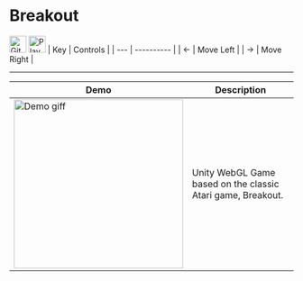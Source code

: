 # **Breakout** 
[<img src="https://www.svgrepo.com/download/449764/github.svg" alt="GitHub" width="30" height="30">](https://github.com/sunghogo/Breakout) [<img src="https://www.svgrepo.com/download/501816/play-game.svg" alt="Play Button" width="30" height="30">](https://sunghogo.github.io/BreakoutWebGL/) 
| Key | Controls   |
| --- | ---------- |
| ←   | Move Left  |
| →   | Move Right |

***

| Demo       | Description     |
| --------------- | ----------- |
| <img src="https://github.com/sunghogo/Breakout/blob/main/DemoReels/Demo.gif" alt="Demo giff" width="300"/> | Unity WebGL Game based on the classic Atari game, Breakout. |
